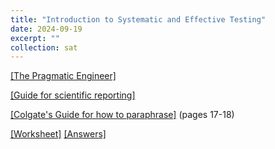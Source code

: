 ```yaml
---
title: "Introduction to Systematic and Effective Testing"
date: 2024-09-19
excerpt: ""
collection: sat
---
```


[[The Pragmatic Engineer]](https://blog.pragmaticengineer.com/project-management-at-big-tech/)

[[Guide for scientific reporting]](https://writingcenter.uconn.edu/wp-content/uploads/sites/593/2014/06/How_to_Summarize_a_Research_Article1.pdf)

[[Colgate's Guide for how to paraphrase]](https://www.colgate.edu/media/52451/download?attachment)  (pages 17-18)


[[Worksheet]](/sat/files/9_19.pdf)
[[Answers]](/sat/files/9_19_ans.pdf)